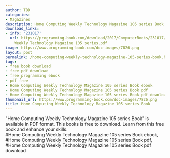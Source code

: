 ```yaml
---
author: TBD
categories:
- Magazines
description: Home Computing Weekly Technology Magazine 105 series Book
download_links:
- info: '231017'
  url: https://programming-book.com/download/2017/ComputerBooks/231017/Home Computing
    Weekly Technology Magazine 105 series.pdf
image: https://www.programming-book.com/doc-images/7826.png
layout: post
permalink: /home-computing-weekly-technology-magazine-105-series-book.html
tags:
- free book download
- free pdf download
- free programming ebook
- pdf free
- Home Computing Weekly Technology Magazine 105 series Book ebook
- Home Computing Weekly Technology Magazine 105 series Book pdf
- Home Computing Weekly Technology Magazine 105 series Book pdf download
thumbnail_url: https://www.programming-book.com/doc-images/7826.png
title: Home Computing Weekly Technology Magazine 105 series Book
---
```


 
<div class="item-desc text-justify">
  "Home Computing Weekly Technology Magazine 105 series Book" is available in PDF format. This books is free to download. Learn from this free book and enhance your skills.
  <br>
  #Home Computing Weekly Technology Magazine 105 series Book ebook, #Home Computing Weekly Technology Magazine 105 series Book pdf, #Home Computing Weekly Technology Magazine 105 series Book pdf download
</div>